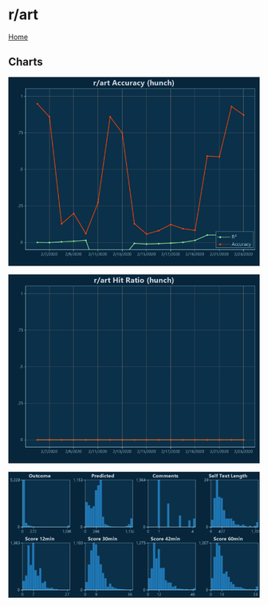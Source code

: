 # r/art

[Home](../index.md)

## Charts

![r/art R² (hunch)](../images/hunch_art_Accuracy.png "r/art R² (hunch)")

![r/art Hit Ratio (hunch)](../images/hunch_art_HitRatio.png "r/art Hit Ratio (hunch)")

![r/art Distributions (hunch)](../images/hunch_art_Distributions.png "r/art Distributions (hunch)")

